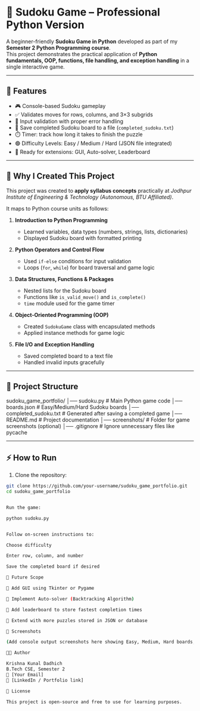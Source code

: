 # 🧩 Sudoku Game – Professional Python Version

A beginner-friendly **Sudoku Game in Python** developed as part of my **Semester 2 Python Programming course**.  
This project demonstrates the practical application of **Python fundamentals, OOP, functions, file handling, and exception handling** in a single interactive game.

---

## 🚀 Features

- 🎮 Console-based Sudoku gameplay  
- ✅ Validates moves for rows, columns, and 3×3 subgrids  
- 🔄 Input validation with proper error handling  
- 💾 Save completed Sudoku board to a file (`completed_sudoku.txt`)  
- ⏱️ Timer: track how long it takes to finish the puzzle  
- 🟢 Difficulty Levels: Easy / Medium / Hard (JSON file integrated)  
- 🔧 Ready for extensions: GUI, Auto-solver, Leaderboard

---

## 📖 Why I Created This Project

This project was created to **apply syllabus concepts** practically at *Jodhpur Institute of Engineering & Technology (Autonomous, BTU Affiliated)*.  

It maps to Python course units as follows:

1. **Introduction to Python Programming**  
   - Learned variables, data types (numbers, strings, lists, dictionaries)  
   - Displayed Sudoku board with formatted printing  

2. **Python Operators and Control Flow**  
   - Used `if-else` conditions for input validation  
   - Loops (`for`, `while`) for board traversal and game logic  

3. **Data Structures, Functions & Packages**  
   - Nested lists for the Sudoku board  
   - Functions like `is_valid_move()` and `is_complete()`  
   - `time` module used for the game timer  

4. **Object-Oriented Programming (OOP)**  
   - Created `SudokuGame` class with encapsulated methods  
   - Applied instance methods for game logic  

5. **File I/O and Exception Handling**  
   - Saved completed board to a text file  
   - Handled invalid inputs gracefully

---

## 📂 Project Structure

sudoku_game_portfolio/
│── sudoku.py # Main Python game code
│── boards.json # Easy/Medium/Hard Sudoku boards
│── completed_sudoku.txt # Generated after saving a completed game
│── README.md # Project documentation
│── screenshots/ # Folder for game screenshots (optional)
│── .gitignore # Ignore unnecessary files like pycache


---

## ⚡ How to Run

1. Clone the repository:

```bash
git clone https://github.com/your-username/sudoku_game_portfolio.git
cd sudoku_game_portfolio


Run the game:

python sudoku.py


Follow on-screen instructions to:

Choose difficulty

Enter row, column, and number

Save the completed board if desired

🎯 Future Scope

🔹 Add GUI using Tkinter or Pygame

🔹 Implement Auto-solver (Backtracking Algorithm)

🔹 Add leaderboard to store fastest completion times

🔹 Extend with more puzzles stored in JSON or database

📸 Screenshots

(Add console output screenshots here showing Easy, Medium, Hard boards, timer, and completed board)

👨‍💻 Author

Krishna Kunal Dadhich
B.Tech CSE, Semester 2
📧 [Your Email]
🔗 [LinkedIn / Portfolio link]

📜 License

This project is open-source and free to use for learning purposes.
